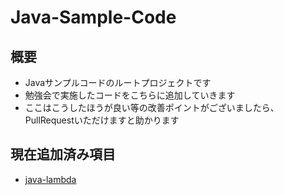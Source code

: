 # Java-Sample-Code

## 概要

* Javaサンプルコードのルートプロジェクトです
* 勉強会で実施したコードをこちらに追加していきます
* ここはこうしたほうが良い等の改善ポイントがございましたら、PullRequestいただけますと助かります

## 現在追加済み項目
* [java-lambda](./lambda-sample/README.md)